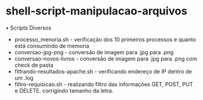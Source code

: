 # shell-script-manipulacao-arquivos

• Scripts Diversos

- processo_menoria.sh - verificação dos 10 primeiros processos e quanto está consumindo de memoria
- conversao-jpg-png - conversão de imagem para .jpg para .png
- conversao-novos-livros - conversão de imagem para .jpg para .png com check de pasta
- filtrando-resultados-apache.sh - verificando endereço de IP dentro de um .log
- filtro-requisicao.sh - realizando filtro das informações GET, POST, PUT e DELETE. corrigindo tamanho da letra.